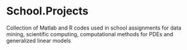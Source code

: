 # School.Projects
Collection of Matlab and R codes used in school assignments for data mining, scientific computing, computational methods for PDEs and generalized linear models
